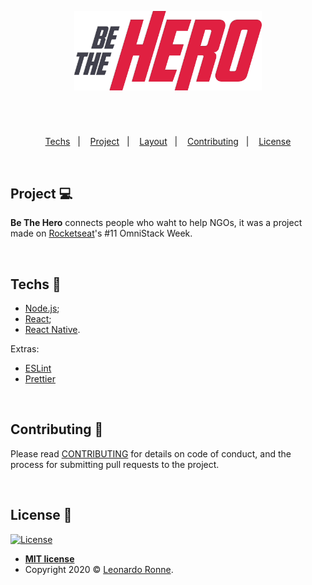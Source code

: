 <p align="center">
  <img src="client/src/assets/img/logo.png" width="300px"/>
</p>

# 

<br>

<p align="center">
  <a href="#rocket-Techs">Techs</a>&nbsp;&nbsp;&nbsp;|&nbsp;&nbsp;&nbsp;
  <a href="#-Project">Project</a>&nbsp;&nbsp;&nbsp;|&nbsp;&nbsp;&nbsp;
  <a href="#-layout">Layout</a>&nbsp;&nbsp;&nbsp;|&nbsp;&nbsp;&nbsp;
  <a href="#-Contributing">Contributing</a>&nbsp;&nbsp;&nbsp;|&nbsp;&nbsp;&nbsp;
  <a href="#memo-License">License</a>
</p>

<br>

## Project 💻

**Be The Hero** connects people who waht to help NGOs, it was a project made on [Rocketseat](https://github.com/Rocketseat)'s #11 OmniStack Week.

<br>

## Techs :rocket:

- [Node.js](https://nodejs.org/en/);
- [React](https://reactjs.org);
- [React Native](https://facebook.github.io/react-native/).

Extras:

- [ESLint](https://eslint.org/)
- [Prettier](https://prettier.io/)

<br>

## Contributing 🤔 

Please read [CONTRIBUTING](https://github.com/leoronne/BeTheHero/blob/master/CONTRIBUTING.md) for details on code of conduct, and the process for submitting pull requests to the project.

<br>

## License :memo:

[![License](http://img.shields.io/:license-mit-blue.svg?style=flat-square)](http://badges.mit-license.org)
- **[MIT license](https://github.com/leoronne/BeTheHero/blob/master/LICENSE)**
- Copyright 2020 © <a href="https://github.com/leoronne" target="_blank">Leonardo Ronne</a>.

## 


